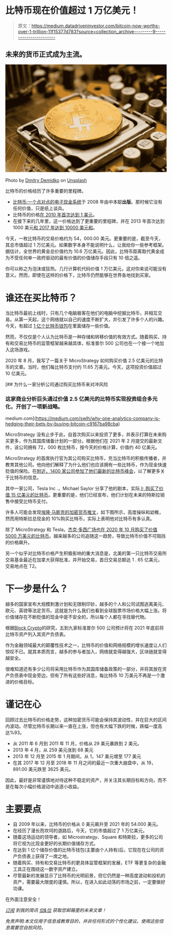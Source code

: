 # 比特币现在价值超过 1 万亿美元！

> 原文：<https://medium.datadriveninvestor.com/bitcoin-now-worths-over-1-trillion-11f15377d783?source=collection_archive---------9----------------------->

## 未来的货币正式成为主流。

![](img/bd85291cea16994cd1f3262ed8821ff8.png)

Photo by [Dmitry Demidko](https://unsplash.com/@wildbook?utm_source=medium&utm_medium=referral) on [Unsplash](https://unsplash.com?utm_source=medium&utm_medium=referral)

比特币的价格经历了许多重要的里程碑。

*   [比特币:一个点对点的电子现金系统](https://bitcoin.org/en/bitcoin-paper)于 2008 年由中本聪**出版**。那时候它没有任何价值，只是纸上谈兵。
*   比特币的价格[在 2010 年首次达到 1 美元](https://www.investopedia.com/articles/forex/121815/bitcoins-price-history.asp)。
*   在接下来的几年里，这一价格达到了更重要的里程碑，并在 2013 年首次达到 1000 美元[和 2017 年达到 10000 美元](https://coinmarketcap.com/currencies/bitcoin/)[和](https://coinmarketcap.com/currencies/bitcoin/)。

今天，一枚比特币的交易价格约为 54，000.00 美元。更重要的是，截至今天，其总市值超过 1 万亿美元。如果数字本身不能说明什么，让我给你一些参考框架。据估计，全世界的黄金总价值约为 10.6 万亿美元。因此，比特币距离取代黄金成为不受任何单一政府驱动的最有价值的价值储存手段只有 10 倍之遥。

你可以称之为泡沫或狂热。几行计算机代码价值 1 万亿美元，这对你来说可能没有意义。然而，即使在这样的价格下，比特币仍然能够在世界各地找到买家。

# 谁还在买比特币？

当比特币最初上线时，只有几个电脑极客在他们的电脑中挖掘比特币，并相互交易。从第一天起，这个网络就以自己的速度不断扩大，并引发了许多个人的兴趣。今天，有超过 [1 亿个比特币钱包](https://www.bitcoinmarketjournal.com/how-many-people-use-bitcoin/)在里面储存一些价值。

然而，不仅仅是个人认为比特币是一种存储和转移价值的有效方式。随着购买、持有和交易比特币的监管框架越来越具体，标准普尔 500 公司也在一个接一个地加入这场游戏。

2020 年 8 月，我写了一篇关于 MicroStrategy 如何购买价值 2.5 亿美元的比特币的文章。当时，他们每比特币支付约 11.65 万美元。今天，这项投资价值超过 10 亿美元。

[](https://medium.com/swlh/why-one-analytics-company-is-hedging-their-bets-by-buying-bitcoin-c9167ba98cba) [## 为什么一家分析公司通过购买比特币来对冲风险

### 这家商业分析巨头通过价值 2.5 亿美元的比特币实现投资组合多元化，开创了一项新战略。

medium.com](https://medium.com/swlh/why-one-analytics-company-is-hedging-their-bets-by-buying-bitcoin-c9167ba98cba) 

MicroStrategy 没有止步于此，自首次购买以来投资了更多，并表示打算在未来购买更多，作为其国库储备计划的一部分。根据他们在 2021 年 2 月提交的最新文件，该公司拥有 72，000 枚比特币，按今天的价格计算，价值约 40 亿美元。

MicroStrategy 的首席执行官为其公司购买比特币，充当比特币的积极传播者，并教育其他公司。他向他们解释了为什么他们也应该拥有一些比特币，作为现金快速贬值的保险。在[附近，1400 家公司参加了他们最新的比特币峰会](https://news.bitcoin.com/bitcoin-for-corporations-michael-saylor-expects-an-avalanche-of-firms-to-own-bitcoin/)，以了解更多关于比特币的信息。

其中一家公司，Tesla Inc .，Michael Saylor 分享了他的剧本，实际上,[购买了价值 15 亿美元的比特币](https://www.sec.gov/Archives/edgar/data/1318605/000156459021004599/tsla-10k_20201231.htm)。更重要的是，他们已经宣布，他们计划在未来的特斯拉销售中接受比特币支付。

许多人可能会发现[埃隆·马斯克的加密货币推文](https://www.cityam.com/elon-musk-risking-the-wrath-of-us-authorities-with-bitcoin-tweets/)，如下图所示，高度操纵和幼稚，然而用特斯拉总现金的 10%购买比特币，实际上表明他对比特币有多认真。

除了 MicroStrategy 和 Tesla，[杰克·多西广场也在 2020 年 10 月购买了价值 5000 万美元的比特币](https://www.theblockcrypto.com/post/80175/jack-dorsey-square-purchases-50-million-worth-of-bitcoin)。越来越多的公司追随这一趋势，导致比特币价值不可阻挡的价格飙升。

另一个似乎对比特币价格产生积极影响的重大消息是，北美的第一只比特币交易所交易基金最近在加拿大获得批准，并开始交易，首日交易总额达 1 . 65 亿美元，交易地点在 T2。

# 下一步是什么？

越多的国家宣布大规模刺激计划和无限制印钞，越多的个人和公司试图逃离美元、欧元、英镑等法定货币。这就是为什么我们也看到全球股票市场价格大幅上涨。将价值储存在不断贬值的现金中是不安全的，所以每个人都在寻找替代物。

根据[Block Crypto](https://www.theblockcrypto.com/linked/89323/sp-500-companies-will-hold-bitcoin-by-end-of-2021-says-majority-of-the-blocks-outlook-survey-respondents)的研究，五到九家标准普尔 500 公司预计将在 2021 年底前将比特币资产列入其资产负债表。

作为金融领域最大的颠覆性技术之一，比特币的价值和网络规模的增长速度让人们惊叹不已。就其本质而言，越多的参与者加入，网络就变得越强大，区块链就变得越安全。

很难知道还有多少公司将采用比特币作为其国库储备政策的一部分，并将其放在资产负债表中现金旁边，但有了所有这些好消息，每比特币 10 万美元不再是一个激进的价格目标。

# 谨记在心

回顾过去比特币的价格走势，这种加密货币可能会保持其波动性，并在巨大的区间内波动。尽管比特币长期以来一直在上涨，但也有大幅下跌的时候，跌幅一度高达%93。

*   从 2011 年 6 月到 2011 年 11 月，价格从 29 美元暴跌到 2 美元。
*   2013 年 4 月，从 259 美元涨到 68 美元
*   2013 年 12 月至 2015 年 1 月期间，从 1，147 美元增至 177 美元
*   在其 2017 年 12 月至 2018 年 11 月之间的最近一次重大崩盘中，从 19，891.00 美元跌至 3625 美元。

因此，最好是非常谨慎地对待这种不稳定的资产，并关注其长期目标和方向，而不是在每次小幅价格波动中追逐小收益。

# 主要要点

*   自 2009 年以来，比特币的价格从 0 美元飙升至 2021 年的 54.000 美元。
*   在经历了漫长而坎坷的道路后，今天，它的市值超过了 1 万亿美元。
*   随着这场运动的领导者，如 Microstrategy、Square 和特斯拉，更多的公司将它视为比现金更好的长期价值储存方式。
*   在达到 1 亿个储存价值的比特币钱包(主要由个人持有)后，它现在在公司的资产负债表上获得了一席之地。
*   随着购买、持有和交易比特币的更具体监管框架的发展，ETF 等更复杂的金融工具正在围绕这一数字资产建立。
*   尽管最新的发展显示了比特币的光明前景，但它仍然是一种高度波动和投机的资产，需要最大限度的谨慎。所以，在进入如此动荡的市场之前，一定要做好功课。

在外面注意安全！

[*订阅*](https://furkansaatcioglu.com/bitsandchips) *到我的简讯* [*位&位*](https://furkansaatcioglu.com/bitsandchips) *获取您邮箱里的未来文章！*

*免责声明:本文仅用于信息或教育目的，并非任何形式的个性化建议。使用这些信息需要您自担风险。*